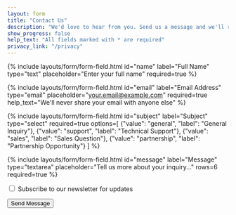 ```yaml
---
layout: form
title: "Contact Us"
description: "We'd love to hear from you. Send us a message and we'll respond as soon as possible."
show_progress: false
help_text: "All fields marked with * are required"
privacy_link: "/privacy"
---
```


<form action="/submit" method="POST" class="needs-validation" novalidate>
  {% include layouts/form/form-field.html
    id="name"
    label="Full Name"
    type="text"
    placeholder="Enter your full name"
    required=true
  %}
  
  {% include layouts/form/form-field.html
    id="email"
    label="Email Address"
    type="email"
    placeholder="your.email@example.com"
    required=true
    help_text="We'll never share your email with anyone else"
  %}
  
  {% include layouts/form/form-field.html
    id="subject"
    label="Subject"
    type="select"
    required=true
    options=[
      {"value": "general", "label": "General Inquiry"},
      {"value": "support", "label": "Technical Support"},
      {"value": "sales", "label": "Sales Question"},
      {"value": "partnership", "label": "Partnership Opportunity"}
    ]
  %}
  
  {% include layouts/form/form-field.html
    id="message"
    label="Message"
    type="textarea"
    placeholder="Tell us more about your inquiry..."
    rows=6
    required=true
  %}
  
  <div class="mb-3 form-check">
    <input type="checkbox" class="form-check-input" id="newsletter" name="newsletter">
    <label class="form-check-label" for="newsletter">
      Subscribe to our newsletter for updates
    </label>
  </div>
  
  <button type="submit" class="btn btn-primary btn-lg">Send Message</button>
</form>
